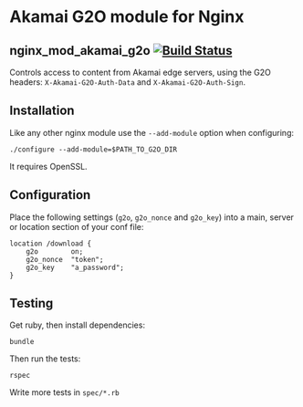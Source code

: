 # Akamai G2O module for Nginx
## nginx_mod_akamai_g2o [![Build Status](https://travis-ci.org/kaltura/nginx_mod_akamai_g2o.svg?branch=master)](https://travis-ci.org/kaltura/nginx_mod_akamai_g2o)

Controls access to content from Akamai edge servers, using the G2O headers: `X-Akamai-G2O-Auth-Data` and `X-Akamai-G2O-Auth-Sign`.

## Installation

Like any other nginx module use the `--add-module` option when configuring:

    ./configure --add-module=$PATH_TO_G2O_DIR

It requires OpenSSL.

## Configuration

Place the following settings (`g2o`, `g2o_nonce` and `g2o_key`) into a main, server or location section of your conf file:

    location /download {
        g2o        on;
        g2o_nonce  "token";
        g2o_key    "a_password";
    }

## Testing

Get ruby, then install dependencies:

    bundle

Then run the tests:

    rspec

Write more tests in `spec/*.rb`
